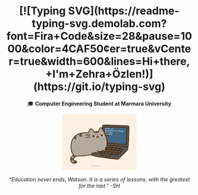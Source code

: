 <h1 align="center">
  [![Typing SVG](https://readme-typing-svg.demolab.com?font=Fira+Code&size=28&pause=1000&color=4CAF50&center=true&vCenter=true&width=600&lines=Hi+there,+I'm+Zehra+Özlen!)](https://git.io/typing-svg)
</h1>

<p align="center">
  🎓 <b>Computer Engineering Student at Marmara University</b>  
</p>

<!-- Animated GIF -->
<p align="center">
  <img src="https://raw.githubusercontent.com/fate0/fate0/master/artwork/pusheencode.gif" width="200"/>
</p>

<p align="center"> <i>“Education never ends, Watson. It is a series of lessons, with the greatest for the last.” -SH </i> </p>
